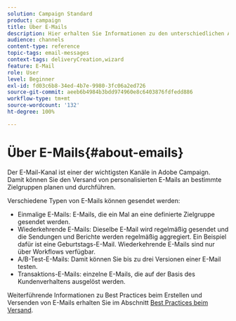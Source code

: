 ```yaml
---
solution: Campaign Standard
product: campaign
title: Über E-Mails
description: Hier erhalten Sie Informationen zu den unterschiedlichen Arten von E-Mails, die Sie mit Adobe Campaign versenden können.
audience: channels
content-type: reference
topic-tags: email-messages
context-tags: deliveryCreation,wizard
feature: E-Mail
role: User
level: Beginner
exl-id: fd03c6b8-34ed-4b7e-9980-3fc06a2ed726
source-git-commit: aeeb6b4984b3bdd974960e8c6403876fdfedd886
workflow-type: tm+mt
source-wordcount: '132'
ht-degree: 100%

---
```


# Über E-Mails{#about-emails}

Der E-Mail-Kanal ist einer der wichtigsten Kanäle in Adobe Campaign. Damit können Sie den Versand von personalisierten E-Mails an bestimmte Zielgruppen planen und durchführen.

Verschiedene Typen von E-Mails können gesendet werden:

* Einmalige E-Mails: E-Mails, die ein Mal an eine definierte Zielgruppe gesendet werden.
* Wiederkehrende E-Mails: Dieselbe E-Mail wird regelmäßig gesendet und die Sendungen und Berichte werden regelmäßig aggregiert. Ein Beispiel dafür ist eine Geburtstags-E-Mail. Wiederkehrende E-Mails sind nur über Workflows verfügbar.
* A/B-Test-E-Mails: Damit können Sie bis zu drei Versionen einer E-Mail testen.
* Transaktions-E-Mails: einzelne E-Mails, die auf der Basis des Kundenverhaltens ausgelöst werden.

Weiterführende Informationen zu Best Practices beim Erstellen und Versenden von E-Mails erhalten Sie im Abschnitt [Best Practices beim Versand](../../sending/using/delivery-best-practices.md).
